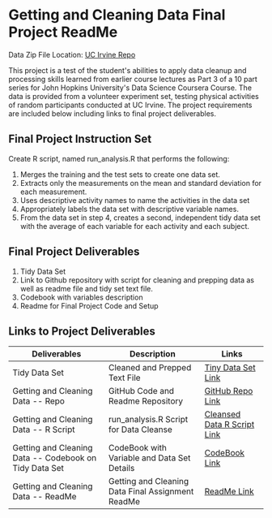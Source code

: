 Getting and Cleaning Data Final Project ReadMe
================================================
Data Zip File Location: [UC Irvine Repo](https://d396qusza40orc.cloudfront.net/getdata%2Fprojectfiles%2FUCI%20HAR%20Dataset.zip)

This project is a test of the student's abilities to apply data cleanup and processing skills learned from earlier course lectures as Part 3 of a 10 part series for John Hopkins University's Data Science Coursera Course.  The data is provided from a volunteer experiment set, testing physical activities of random participants conducted at UC Irvine.  The project requirements are included below including links to final project deliverables. 


Final Project Instruction Set
-----------------------------
Create R script, named run_analysis.R that performs the following:

1. Merges the training and the test sets to create one data set.
2. Extracts only the measurements on the mean and standard deviation for each measurement.
3. Uses descriptive activity names to name the activities in the data set
4. Appropriately labels the data set with descriptive variable names.
5. From the data set in step 4, creates a second, independent tidy data set with the average of each variable for each activity and each subject.


Final Project Deliverables
------------------------
1. Tidy Data Set
2. Link to Github repository with script for cleaning and prepping data as well as readme file and tidy set text file.
3. Codebook with variables description
4. Readme for Final Project Code and Setup


Links to Project Deliverables
--------------------------
Deliverables | Description | Links
--- | --- | ---
Tidy Data Set |  Cleaned and Prepped Text File |  [Tiny Data Set Link](https://github.com/john-t-young/JHU_Data_Science/blob/master/Course3_Exploring_and_Cleaning_Data/projects/tidyData.txt "TinyData Text File")
Getting and Cleaning Data -- Repo | GitHub Code and Readme Repository | [GitHub Repo Link](https://github.com/john-t-young/JHU_Data_Science/tree/master/Course3_Exploring_and_Cleaning_Data/projects "GitHub Repo for Cleaning Data Assignment")
Getting and Cleaning Data -- R Script |  run_analysis.R Script for Data Cleanse |  [Cleansed Data R Script Link](https://github.com/john-t-young/JHU_Data_Science/blob/master/Course3_Exploring_and_Cleaning_Data/projects/run_analysis.r "Run_Analysis R Script")
Getting and Cleaning Data -- Codebook on Tidy Data Set | CodeBook with Variable and Data Set Details |  [CodeBook Link](https://github.com/john-t-young/JHU_Data_Science/blob/master/Course3_Exploring_and_Cleaning_Data/projects/CodeBook.md "CodeBook.md")
Getting and Cleaning Data -- ReadMe | Getting and Cleaning Data Final Assignment ReadMe |  [ReadMe Link](https://github.com/john-t-young/JHU_Data_Science/blob/master/Course3_Exploring_and_Cleaning_Data/projects/readme.md "README.md")
